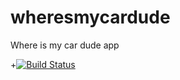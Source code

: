 # wheresmycardude
Where is my car dude app

+[![Build Status](https://travis-ci.org/marianmoldovan/wheresmycardude.svg?branch=master)](https://travis-ci.org/marianmoldovan/wheresmycardude)
